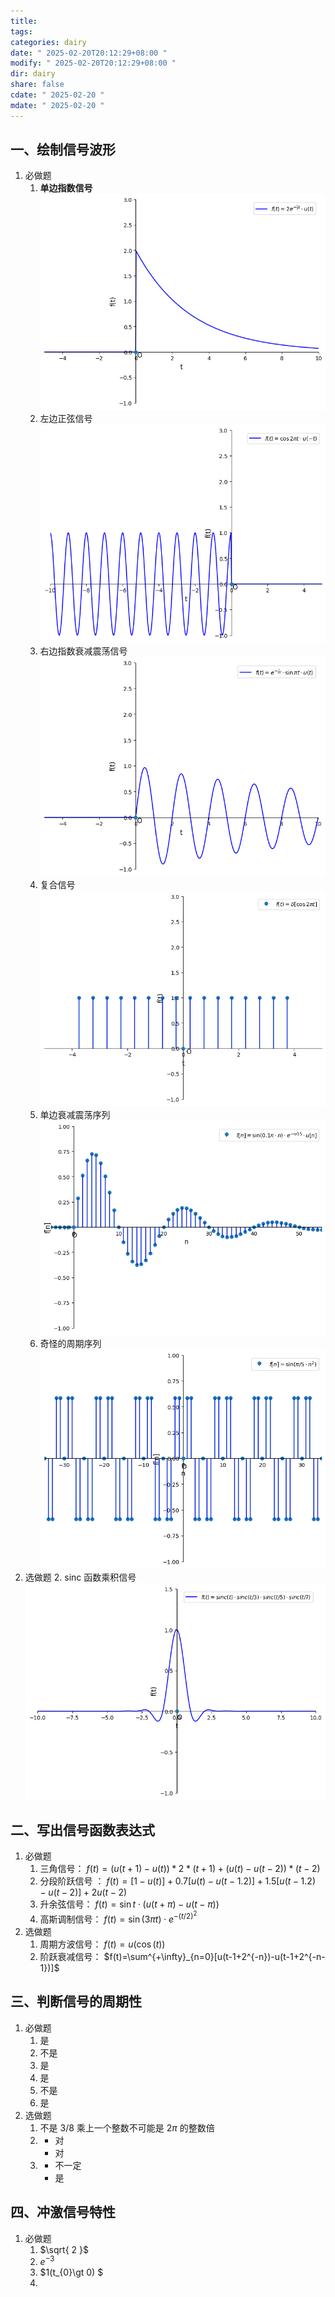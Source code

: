 ```yaml
---
title: 
tags: 
categories: dairy
date: " 2025-02-20T20:12:29+08:00 "
modify: " 2025-02-20T20:12:29+08:00 "
dir: dairy
share: false
cdate: " 2025-02-20 "
mdate: " 2025-02-20 "
---
```

## 一、绘制信号波形
1. 必做题
	1. **单边指数信号**  
		![image.png](https://raw.githubusercontent.com/Tendourisu/images/master/202502202117354.png)
	2. 左边正弦信号  
		![image.png](https://raw.githubusercontent.com/Tendourisu/images/master/202502202128463.png)
	3. 右边指数衰减震荡信号  
		![image.png](https://raw.githubusercontent.com/Tendourisu/images/master/202502202131331.png)
	4. 复合信号  
		![image.png](https://raw.githubusercontent.com/Tendourisu/images/master/202502202154492.png)
	5. 单边衰减震荡序列  
		![image.png](https://raw.githubusercontent.com/Tendourisu/images/master/202502202206947.png)
	6.  奇怪的周期序列
		![image.png](https://raw.githubusercontent.com/Tendourisu/images/master/202502202209214.png)
2. 选做题
	2. sinc 函数乘积信号
		![image.png](https://raw.githubusercontent.com/Tendourisu/images/master/202502202220263.png)
## 二、写出信号函数表达式
1. 必做题
	1. 三角信号： $f(t) = (u(t+1)-u(t))*2*(t+1)+(u(t)-u(t-2))*(t-2)$
	2. 分段阶跃信号 ： $f(t)=[1-u(t)]+0.7[u(t)-u(t-1.2)]+1.5[u(t-1.2)-u(t-2)]+2u(t-2)$
	3. 升余弦信号： $f(t)=\sin{t} \cdot (u(t+\pi)-u(t-\pi))$
	4. 高斯调制信号： $f(t)=\sin(3\pi t)\cdot e^{-(t/2)^2}$
2. 选做题
	1. 周期方波信号： $f(t)=u(\cos(t))$
	2. 阶跃衰减信号： $f(t)=\sum^{+\infty}_{n=0}[u(t-1+2^{-n})-u(t-1+2^{-n-1})]$
## 三、判断信号的周期性
1. 必做题
	1. 是
	2. 不是
	3. 是
	4. 是
	5. 不是
	6. 是
2. 选做题
	1. 不是 3/8 乘上一个整数不可能是 $2\pi$ 的整数倍
	2. 
		- 对
		- 对
	3. 
		- 不一定
		- 是
## 四、冲激信号特性
1. 必做题
	1. $\sqrt{ 2 }$
	2. $e^{-3}$
	3. $1(t_{0}\gt 0) $
	4. 